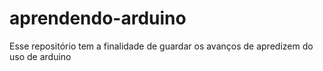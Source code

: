# aprendendo-arduino
 Esse repositório tem a finalidade de guardar os avanços de apredizem do uso de arduino
